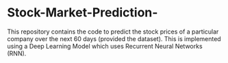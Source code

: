 # Stock-Market-Prediction-
This repository contains the code to predict the stock prices of a particular company over the next 60 days (provided the dataset). 
This is implemented using a Deep Learning Model which uses Recurrent Neural Networks (RNN). 
